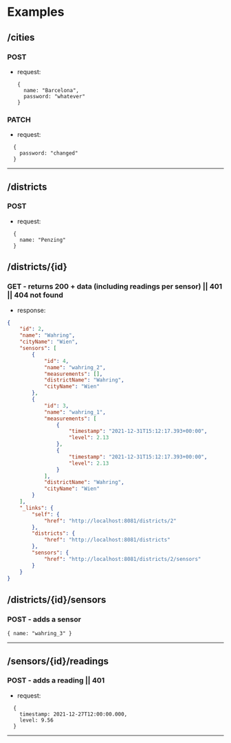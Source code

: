# Examples

## /cities

### POST

- request:
  ```
  {
    name: "Barcelona",
    password: "whatever"
  }
  ```
  
### PATCH

- request:
```
  {
    password: "changed"
  }
```

---

## /districts
### POST
- request:
```
  {
    name: "Penzing"
  }
```

## /districts/{id}

### GET - returns 200 + data (including readings per sensor) || 401 || 404 not found

- response:
```json
{
    "id": 2,
    "name": "Wahring",
    "cityName": "Wien",
    "sensors": [
        {
            "id": 4,
            "name": "wahring_2",
            "measurements": [],
            "districtName": "Wahring",
            "cityName": "Wien"
        },
        {
            "id": 3,
            "name": "wahring_1",
            "measurements": [
                {
                    "timestamp": "2021-12-31T15:12:17.393+00:00",
                    "level": 2.13
                },
                {
                    "timestamp": "2021-12-31T15:12:17.393+00:00",
                    "level": 2.13
                }
            ],
            "districtName": "Wahring",
            "cityName": "Wien"
        }
    ],
    "_links": {
        "self": {
            "href": "http://localhost:8081/districts/2"
        },
        "districts": {
            "href": "http://localhost:8081/districts"
        },
        "sensors": {
            "href": "http://localhost:8081/districts/2/sensors"
        }
    }
}
```

## /districts/{id}/sensors
### POST - adds a sensor
```
{ name: "wahring_3" }
```

---

## /sensors/{id}/readings
### POST - adds a reading || 401
- request:
```
  { 
    timestamp: 2021-12-27T12:00:00.000,
    level: 9.56
  }
```
    
---
